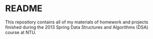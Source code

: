 # README #

This repository contains all of my materials of homework and projects finished during the 2013 Spring Data Structures and Algorithms (DSA) course at NTU.